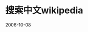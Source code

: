 # 搜索中文wikipedia

<script src="http://gmodules.com/ig/ifr?url=http://homepages.ipact.nl/~kruit/benno/folder/Documents/Google/wpsearchbar.xml&up_mylang=zh&synd=open&w=320&h=40&title=__MSG_wikipedia__&lang=all&country=ALL&border=%23ffffff%7C3px%2C1px+solid+%23999999&output=js"></script>

2006-10-08